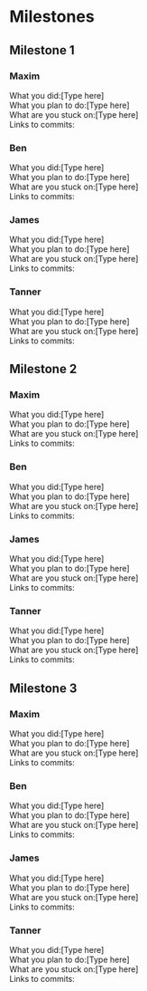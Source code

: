 # Milestones

## Milestone 1

### Maxim
What you did:[Type here]\
What you plan to do:[Type here]\
What are you stuck on:[Type here]\
Links to commits:

### Ben
What you did:[Type here]\
What you plan to do:[Type here]\
What are you stuck on:[Type here]\
Links to commits:

### James
What you did:[Type here]\
What you plan to do:[Type here]\
What are you stuck on:[Type here]\
Links to commits:

### Tanner
What you did:[Type here]\
What you plan to do:[Type here]\
What are you stuck on:[Type here]\
Links to commits:

## Milestone 2

### Maxim
What you did:[Type here]\
What you plan to do:[Type here]\
What are you stuck on:[Type here]\
Links to commits:

### Ben
What you did:[Type here]\
What you plan to do:[Type here]\
What are you stuck on:[Type here]\
Links to commits:

### James
What you did:[Type here]\
What you plan to do:[Type here]\
What are you stuck on:[Type here]\
Links to commits:

### Tanner
What you did:[Type here]\
What you plan to do:[Type here]\
What are you stuck on:[Type here]\
Links to commits:

## Milestone 3

### Maxim
What you did:[Type here]\
What you plan to do:[Type here]\
What are you stuck on:[Type here]\
Links to commits:

### Ben
What you did:[Type here]\
What you plan to do:[Type here]\
What are you stuck on:[Type here]\
Links to commits:

### James
What you did:[Type here]\
What you plan to do:[Type here]\
What are you stuck on:[Type here]\
Links to commits:

### Tanner
What you did:[Type here]\
What you plan to do:[Type here]\
What are you stuck on:[Type here]\
Links to commits:
